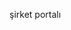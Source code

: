 <Token xmlns:xlink="http://www.w3.org/1999/xlink">şirket portalı</Token>

<!--HONumber=May16_HO2-->


